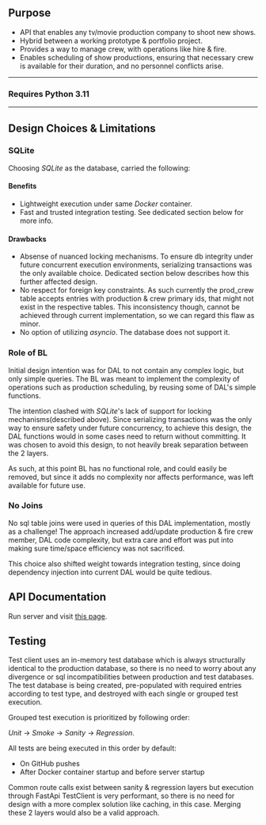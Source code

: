 ## Purpose

- API that enables any tv/movie production company to shoot new shows. 
- Hybrid between a working prototype & portfolio project.
- Provides a way to manage crew, with operations like hire & fire. 
- Enables scheduling of show productions, ensuring that necessary crew is available for their duration, and no 
  personnel conflicts arise.


---
### Requires Python 3.11

--- 
## Design Choices & Limitations

### SQLite
Choosing *SQLite* as the database, carried the following:

#### Benefits
- Lightweight execution under same *Docker* container.
- Fast and trusted integration testing. See dedicated section below for more info.

#### Drawbacks
- Absense of nuanced locking mechanisms. To ensure db integrity under future concurrent execution environments, 
  serializing transactions was the only available choice. Dedicated section below describes how this further affected 
  design. 
- No respect for foreign key constraints. As such currently the prod_crew table accepts entries with production & crew 
  primary ids, that might not exist in the respective tables. This inconsistency though, cannot be achieved through
  current implementation, so we can regard this flaw as minor.
- No option of utilizing *asyncio*. The database does not support it.  

### Role of BL
Initial design intention was for DAL to not contain any complex logic, but only simple queries. The BL was meant to 
implement the complexity of operations such as production scheduling, by reusing some of DAL's simple functions. 

The intention clashed with *SQLite*'s lack of support for locking mechanisms(described above). Since serializing 
transactions was the only way to ensure safety under future concurrency, to achieve this design, the DAL functions 
would in some cases need to return without committing. It was chosen to avoid this design, to not heavily break 
separation between the 2 layers. 

As such, at this point BL has no functional role, and could easily be removed, but since it adds no complexity nor
affects performance, was left available for future use.  

### No Joins
No sql table joins were used in queries of this DAL implementation, mostly as a challenge! The approach increased 
add/update production & fire crew member, DAL code complexity, but extra care and effort was put into making sure 
time/space efficiency was not sacrificed. 

This choice also shifted weight towards integration testing, since doing dependency injection into current DAL would be
quite tedious.


## API Documentation
Run server and visit [this page](http://127.0.0.1:8000/docs).


## Testing
Test client uses an in-memory test database which is always structurally identical to the production database, so there 
is no need to worry about any divergence or sql incompatibilities between production and test databases. The test 
database is being created, pre-populated with required entries according to test type, and destroyed with each single 
or grouped test execution.

Grouped test execution is prioritized by following order:

*Unit* &rarr; *Smoke* &rarr; *Sanity* &rarr; *Regression*. 

All tests are being executed in this order by default: 
- On GitHub pushes 
- After Docker container startup and before server startup

Common route calls exist between sanity & regression layers but execution through FastApi TestClient is very 
performant, so there is no need for design with a more complex solution like caching, in this case. Merging these 2 
layers would also be a valid approach.